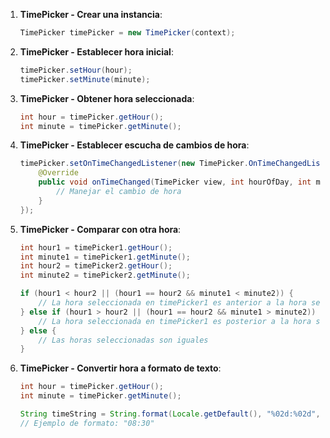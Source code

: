 1. **TimePicker - Crear una instancia**:

   ```java
   TimePicker timePicker = new TimePicker(context);
   ```

2. **TimePicker - Establecer hora inicial**:

   ```java
   timePicker.setHour(hour);
   timePicker.setMinute(minute);
   ```

3. **TimePicker - Obtener hora seleccionada**:

   ```java
   int hour = timePicker.getHour();
   int minute = timePicker.getMinute();
   ```

4. **TimePicker - Establecer escucha de cambios de hora**:

   ```java
   timePicker.setOnTimeChangedListener(new TimePicker.OnTimeChangedListener() {
       @Override
       public void onTimeChanged(TimePicker view, int hourOfDay, int minute) {
           // Manejar el cambio de hora
       }
   });
   ```

5. **TimePicker - Comparar con otra hora**:

   ```java
   int hour1 = timePicker1.getHour();
   int minute1 = timePicker1.getMinute();
   int hour2 = timePicker2.getHour();
   int minute2 = timePicker2.getMinute();

   if (hour1 < hour2 || (hour1 == hour2 && minute1 < minute2)) {
       // La hora seleccionada en timePicker1 es anterior a la hora seleccionada en timePicker2
   } else if (hour1 > hour2 || (hour1 == hour2 && minute1 > minute2)) {
       // La hora seleccionada en timePicker1 es posterior a la hora seleccionada en timePicker2
   } else {
       // Las horas seleccionadas son iguales
   }
   ```

6. **TimePicker - Convertir hora a formato de texto**:

   ```java
   int hour = timePicker.getHour();
   int minute = timePicker.getMinute();

   String timeString = String.format(Locale.getDefault(), "%02d:%02d", hour, minute);
   // Ejemplo de formato: "08:30"
   ```
